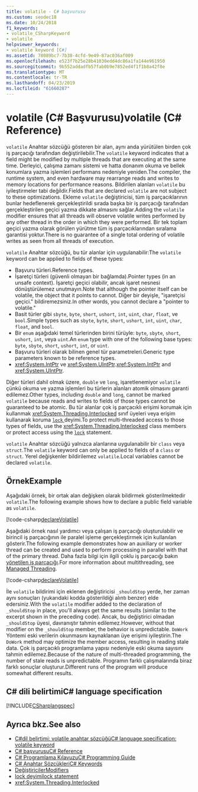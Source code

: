 ```yaml
---
title: volatile - C# başvurusu
ms.custom: seodec18
ms.date: 10/24/2018
f1_keywords:
- volatile_CSharpKeyword
- volatile
helpviewer_keywords:
- volatile keyword [C#]
ms.assetid: 78089bc7-7b38-4cfd-9e49-87ac036af009
ms.openlocfilehash: e523f7b25e28b41030edd4dc86a1fa144e961950
ms.sourcegitcommit: 9b552addadfb57fab0b9e7852ed4f1f1b8a42f8e
ms.translationtype: MT
ms.contentlocale: tr-TR
ms.lasthandoff: 04/23/2019
ms.locfileid: "61660287"
---
```

# <a name="volatile-c-reference"></a><span data-ttu-id="e0724-102">volatile (C# Başvurusu)</span><span class="sxs-lookup"><span data-stu-id="e0724-102">volatile (C# Reference)</span></span>

<span data-ttu-id="e0724-103">`volatile` Anahtar sözcüğü gösteren bir alan, aynı anda yürütülen birden çok iş parçacığı tarafından değiştirilebilir.</span><span class="sxs-lookup"><span data-stu-id="e0724-103">The `volatile` keyword indicates that a field might be modified by multiple threads that are executing at the same time.</span></span> <span data-ttu-id="e0724-104">Derleyici, çalışma zamanı sistemi ve hatta donanım okuma ve bellek konumlara yazma işlemleri performans nedeniyle yeniden.</span><span class="sxs-lookup"><span data-stu-id="e0724-104">The compiler, the runtime system, and even hardware may rearrange reads and writes to memory locations for performance reasons.</span></span> <span data-ttu-id="e0724-105">Bildirilen alanları `volatile` bu iyileştirmeler tabi değildir.</span><span class="sxs-lookup"><span data-stu-id="e0724-105">Fields that are declared `volatile` are not subject to these optimizations.</span></span> <span data-ttu-id="e0724-106">Ekleme `volatile` değiştiricisi, tüm iş parçacıklarının bunlar hedeflenerek gerçekleştirildi sırada başka bir iş parçacığı tarafından gerçekleştirilen geçici yazma dikkate almasını sağlar.</span><span class="sxs-lookup"><span data-stu-id="e0724-106">Adding the `volatile` modifier ensures that all threads will observe volatile writes performed by any other thread in the order in which they were performed.</span></span> <span data-ttu-id="e0724-107">Bir tek toplam geçici yazma olarak görülen yürütme tüm iş parçacıklarından sıralama garantisi yoktur.</span><span class="sxs-lookup"><span data-stu-id="e0724-107">There is no guarantee of a single total ordering of volatile writes as seen from all threads of execution.</span></span>

<span data-ttu-id="e0724-108">`volatile` Anahtar sözcüğü, bu tür alanlar için uygulanabilir:</span><span class="sxs-lookup"><span data-stu-id="e0724-108">The `volatile` keyword can be applied to fields of these types:</span></span>

- <span data-ttu-id="e0724-109">Başvuru türleri.</span><span class="sxs-lookup"><span data-stu-id="e0724-109">Reference types.</span></span>
- <span data-ttu-id="e0724-110">İşaretçi türleri (güvenli olmayan bir bağlamda).</span><span class="sxs-lookup"><span data-stu-id="e0724-110">Pointer types (in an unsafe context).</span></span> <span data-ttu-id="e0724-111">İşaretçi geçici olabilir, ancak işaret nesnesi dönüştürülemez unutmayın.</span><span class="sxs-lookup"><span data-stu-id="e0724-111">Note that although the pointer itself can be volatile, the object that it points to cannot.</span></span> <span data-ttu-id="e0724-112">Diğer bir deyişle, "işaretçisi geçici." bildiremezsiniz.</span><span class="sxs-lookup"><span data-stu-id="e0724-112">In other words, you cannot declare a "pointer to volatile."</span></span>
- <span data-ttu-id="e0724-113">Basit türler gibi `sbyte`, `byte`, `short`, `ushort`, `int`, `uint`, `char`, `float`, ve `bool`.</span><span class="sxs-lookup"><span data-stu-id="e0724-113">Simple types such as `sbyte`, `byte`, `short`, `ushort`, `int`, `uint`, `char`, `float`, and `bool`.</span></span>
- <span data-ttu-id="e0724-114">Bir `enum` aşağıdaki temel türlerinden birini türüyle: `byte`, `sbyte`, `short`, `ushort`, `int`, veya `uint`.</span><span class="sxs-lookup"><span data-stu-id="e0724-114">An `enum` type with one of the following base types: `byte`, `sbyte`, `short`, `ushort`, `int`, or `uint`.</span></span>
- <span data-ttu-id="e0724-115">Başvuru türleri olarak bilinen genel tür parametreleri.</span><span class="sxs-lookup"><span data-stu-id="e0724-115">Generic type parameters known to be reference types.</span></span>
- <span data-ttu-id="e0724-116"><xref:System.IntPtr> ve <xref:System.UIntPtr>.</span><span class="sxs-lookup"><span data-stu-id="e0724-116"><xref:System.IntPtr> and <xref:System.UIntPtr>.</span></span>

<span data-ttu-id="e0724-117">Diğer türleri dahil olmak üzere, `double` ve `long`, işaretlenemiyor `volatile` çünkü okuma ve yazma işlemleri bu türlerin alanları atomik olmasını garanti edilemez.</span><span class="sxs-lookup"><span data-stu-id="e0724-117">Other types, including `double` and `long`, cannot be marked `volatile` because reads and writes to fields of those types cannot be guaranteed to be atomic.</span></span> <span data-ttu-id="e0724-118">Bu tür alanlar çok iş parçacıklı erişimi korumak için kullanmak <xref:System.Threading.Interlocked> sınıf üyeleri veya erişim kullanarak koruma [ `lock` ](lock-statement.md) deyimi.</span><span class="sxs-lookup"><span data-stu-id="e0724-118">To protect multi-threaded access to those types of fields, use the <xref:System.Threading.Interlocked> class members or protect access using the [`lock`](lock-statement.md) statement.</span></span>

<span data-ttu-id="e0724-119">`volatile` Anahtar sözcüğü yalnızca alanlarına uygulanabilir bir `class` veya `struct`.</span><span class="sxs-lookup"><span data-stu-id="e0724-119">The `volatile` keyword can only be applied to fields of a `class` or `struct`.</span></span> <span data-ttu-id="e0724-120">Yerel değişkenler bildirilemez `volatile`.</span><span class="sxs-lookup"><span data-stu-id="e0724-120">Local variables cannot be declared `volatile`.</span></span>

## <a name="example"></a><span data-ttu-id="e0724-121">Örnek</span><span class="sxs-lookup"><span data-stu-id="e0724-121">Example</span></span>

<span data-ttu-id="e0724-122">Aşağıdaki örnek, bir ortak alan değişken olarak bildirmek gösterilmektedir `volatile`.</span><span class="sxs-lookup"><span data-stu-id="e0724-122">The following example shows how to declare a public field variable as `volatile`.</span></span>

[!code-csharp[declareVolatile](~/samples/snippets/csharp/language-reference/keywords/volatile/Program.cs#Declaration)]

<span data-ttu-id="e0724-123">Aşağıdaki örnek nasıl yardımcı veya çalışan iş parçacığı oluşturulabilir ve birincil iş parçacığının ile paralel işleme gerçekleştirmek için kullanılan gösterir.</span><span class="sxs-lookup"><span data-stu-id="e0724-123">The following example demonstrates how an auxiliary or worker thread can be created and used to perform processing in parallel with that of the primary thread.</span></span> <span data-ttu-id="e0724-124">Daha fazla bilgi için ilgili çoklu iş parçacığı bakın [yönetilen iş parçacığı](../../../standard/threading/index.md).</span><span class="sxs-lookup"><span data-stu-id="e0724-124">For more information about multithreading, see [Managed Threading](../../../standard/threading/index.md).</span></span>

[!code-csharp[declareVolatile](~/samples/snippets/csharp/language-reference/keywords/volatile/Program.cs#Volatile)]

<span data-ttu-id="e0724-125">İle `volatile` bildirimi için eklenen değiştiricisi `_shouldStop` yerde, her zaman aynı sonuçları (yukarıdaki kodda gösterildiği alıntı benzer) elde edersiniz.</span><span class="sxs-lookup"><span data-stu-id="e0724-125">With the `volatile` modifier added to the declaration of `_shouldStop` in place, you'll always get the same results (similar to the excerpt shown in the preceding code).</span></span> <span data-ttu-id="e0724-126">Ancak, bu değiştirici olmadan `_shouldStop` üyesi, davranıştır tahmin edilemez.</span><span class="sxs-lookup"><span data-stu-id="e0724-126">However, without that modifier on the `_shouldStop` member, the behavior is unpredictable.</span></span> <span data-ttu-id="e0724-127">`DoWork` Yöntemi eski verilerin okunmasını kaynaklanan üye erişimi iyileştirin.</span><span class="sxs-lookup"><span data-stu-id="e0724-127">The `DoWork` method may optimize the member access, resulting in reading stale data.</span></span> <span data-ttu-id="e0724-128">Çok iş parçacıklı programlama yapısı nedeniyle eski okuma sayısını tahmin edilemez.</span><span class="sxs-lookup"><span data-stu-id="e0724-128">Because of the nature of multi-threaded programming, the number of stale reads is unpredictable.</span></span> <span data-ttu-id="e0724-129">Programın farklı çalışmalarında biraz farklı sonuçlar oluşturur.</span><span class="sxs-lookup"><span data-stu-id="e0724-129">Different runs of the program will produce somewhat different results.</span></span>

## <a name="c-language-specification"></a><span data-ttu-id="e0724-130">C# dili belirtimi</span><span class="sxs-lookup"><span data-stu-id="e0724-130">C# language specification</span></span>

[!INCLUDE[CSharplangspec](~/includes/csharplangspec-md.md)]

## <a name="see-also"></a><span data-ttu-id="e0724-131">Ayrıca bkz.</span><span class="sxs-lookup"><span data-stu-id="e0724-131">See also</span></span>

- [<span data-ttu-id="e0724-132">C#dil belirtimi: volatile anahtar sözcüğü</span><span class="sxs-lookup"><span data-stu-id="e0724-132">C# language specification: volatile keyword</span></span>](../../../../_csharplang/spec/classes.md#volatile-fields)
- [<span data-ttu-id="e0724-133">C# başvurusu</span><span class="sxs-lookup"><span data-stu-id="e0724-133">C# Reference</span></span>](../index.md)
- [<span data-ttu-id="e0724-134">C# Programlama Kılavuzu</span><span class="sxs-lookup"><span data-stu-id="e0724-134">C# Programming Guide</span></span>](../../programming-guide/index.md)
- [<span data-ttu-id="e0724-135">C# Anahtar Sözcükleri</span><span class="sxs-lookup"><span data-stu-id="e0724-135">C# Keywords</span></span>](index.md)
- [<span data-ttu-id="e0724-136">Değiştiriciler</span><span class="sxs-lookup"><span data-stu-id="e0724-136">Modifiers</span></span>](modifiers.md)
- [<span data-ttu-id="e0724-137">lock deyimi</span><span class="sxs-lookup"><span data-stu-id="e0724-137">lock statement</span></span>](lock-statement.md)
- <xref:System.Threading.Interlocked>